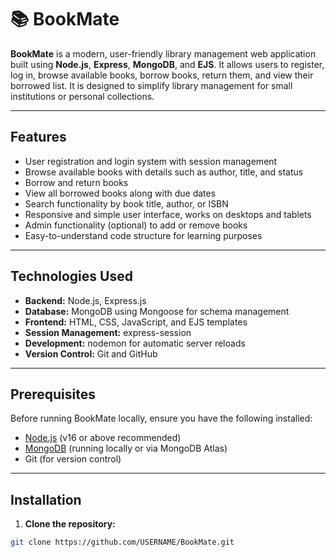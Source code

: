 # 📚 BookMate

**BookMate** is a modern, user-friendly library management web application built using **Node.js**, **Express**, **MongoDB**, and **EJS**. It allows users to register, log in, browse available books, borrow books, return them, and view their borrowed list. It is designed to simplify library management for small institutions or personal collections.

---

## Features

- User registration and login system with session management
- Browse available books with details such as author, title, and status
- Borrow and return books
- View all borrowed books along with due dates
- Search functionality by book title, author, or ISBN
- Responsive and simple user interface, works on desktops and tablets
- Admin functionality (optional) to add or remove books
- Easy-to-understand code structure for learning purposes

---

## Technologies Used

- **Backend:** Node.js, Express.js  
- **Database:** MongoDB using Mongoose for schema management  
- **Frontend:** HTML, CSS, JavaScript, and EJS templates  
- **Session Management:** express-session  
- **Development:** nodemon for automatic server reloads  
- **Version Control:** Git and GitHub

---

## Prerequisites

Before running BookMate locally, ensure you have the following installed:

- [Node.js](https://nodejs.org/en/download/) (v16 or above recommended)  
- [MongoDB](https://www.mongodb.com/try/download/community) (running locally or via MongoDB Atlas)  
- Git (for version control)

---

## Installation

1. **Clone the repository:**

```bash
git clone https://github.com/USERNAME/BookMate.git
